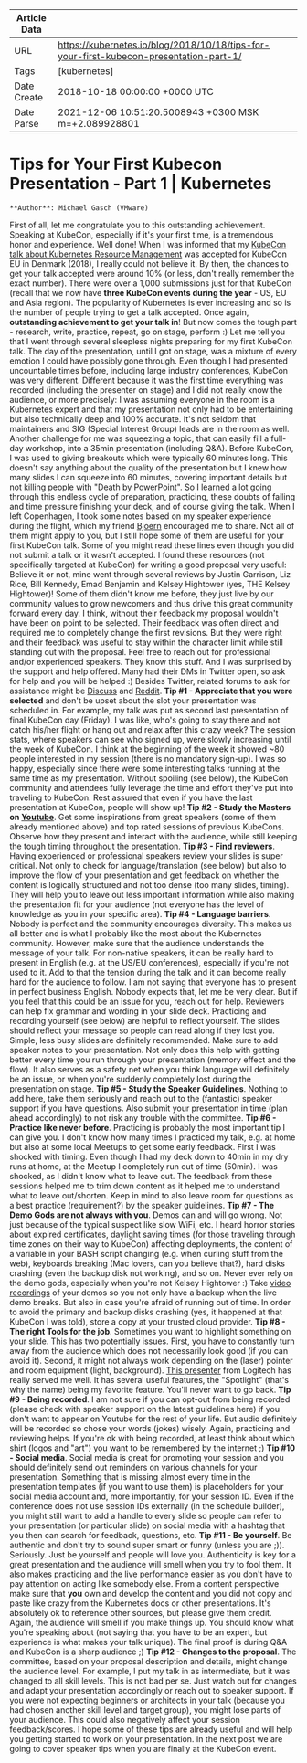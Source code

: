 |             Article Data             ||
| ----------------- | ----------------- |
| URL               | https://kubernetes.io/blog/2018/10/18/tips-for-your-first-kubecon-presentation-part-1/        |
| Tags              | [kubernetes]       |
| Date Create       | 2018-10-18 00:00:00 &#43;0000 UTC |
| Date Parse        | 2021-12-06 10:51:20.5008943 &#43;0300 MSK m=&#43;2.089928801  |

# Tips for Your First Kubecon Presentation - Part 1 | Kubernetes

	
	
	
	
	**Author**: Michael Gasch (VMware)
First of all, let me congratulate you to this outstanding achievement. Speaking at KubeCon, especially if it&#39;s your first time, is a tremendous honor and experience. Well done!
When I was informed that my [KubeCon talk about Kubernetes Resource Management](https://www.youtube.com/watch?v=8-apJyr2gi0) was accepted for KubeCon EU in Denmark (2018), I really could not believe it. By then, the chances to get your talk accepted were around 10% (or less, don&#39;t really remember the exact number). There were over a 1,000 submissions just for that KubeCon (recall that we now have **three KubeCon events during the year** - US, EU and Asia region). The popularity of Kubernetes is ever increasing and so is the number of people trying to get a talk accepted. Once again, **outstanding achievement to get your talk in**!
But now comes the tough part - research, write, practice, repeat, go on stage, perform :) Let me tell you that I went through several sleepless nights preparing for my first KubeCon talk. The day of the presentation, until I got on stage, was a mixture of every emotion I could have possibly gone through. Even though I had presented uncountable times before, including large industry conferences, KubeCon was very different. Different because it was the first time everything was recorded (including the presenter on stage) and I did not really know the audience, or more precisely: I was assuming everyone in the room is a Kubernetes expert and that my presentation not only had to be entertaining but also technically deep and 100% accurate. It&#39;s not seldom that maintainers and SIG (Special Interest Group) leads are in the room as well.
Another challenge for me was squeezing a topic, that can easily fill a full-day workshop, into a 35min presentation (including Q&amp;A). Before KubeCon, I was used to giving breakouts which were typically 60 minutes long. This doesn&#39;t say anything about the quality of the presentation but I knew how many slides I can squeeze into 60 minutes, covering important details but not killing people with &#34;Death by PowerPoint&#34;.
So I learned a lot going through this endless cycle of preparation, practicing, these doubts of failing and time pressure finishing your deck, and of course giving the talk. When I left Copenhagen, I took some notes based on my speaker experience during the flight, which my friend [Bjoern](https://twitter.com/bbrundert) encouraged me to share. Not all of them might apply to you, but I still hope some of them are useful for your first KubeCon talk.
Some of you might read these lines even though you did not submit a talk or it wasn&#39;t accepted. I found these resources (not specifically targeted at KubeCon) for writing a good proposal very useful:
Believe it or not, mine went through several reviews by Justin Garrison, Liz Rice, Bill Kennedy, Emad Benjamin and Kelsey Hightower (yes, THE Kelsey Hightower)! Some of them didn&#39;t know me before, they just live by our community values to grow newcomers and thus drive this great community forward every day.
I think, without their feedback my proposal wouldn&#39;t have been on point to be selected. Their feedback was often direct and required me to completely change the first revisions. But they were right and their feedback was useful to stay within the character limit while still standing out with the proposal.
Feel free to reach out for professional and/or experienced speakers. They know this stuff. And I was surprised by the support and help offered. Many had their DMs in Twitter open, so ask for help and you will be helped :) Besides Twitter, related forums to ask for assistance might be [Discuss](https://discuss.kubernetes.io/) and [Reddit](https://www.reddit.com/r/kubernetes/).
**Tip #1 - Appreciate that you were selected** and don&#39;t be upset about the slot your presentation was scheduled in. For example, my talk was put as second last presentation of final KubeCon day (Friday). I was like, who&#39;s going to stay there and not catch his/her flight or hang out and relax after this crazy week? The session stats, where speakers can see who signed up, were slowly increasing until the week of KubeCon. I think at the beginning of the week it showed ~80 people interested in my session (there is no mandatory sign-up). I was so happy, especially since there were some interesting talks running at the same time as my presentation.
Without spoiling (see below), the KubeCon community and attendees fully leverage the time and effort they&#39;ve put into traveling to KubeCon. Rest assured that even if you have the last presentation at KubeCon, people will show up!
**Tip #2 - Study the Masters on [Youtube](https://www.youtube.com/channel/UCvqbFHwN-nwalWPjPUKpvTA/playlists)**. Get some inspirations from great speakers (some of them already mentioned above) and top rated sessions of previous KubeCons. Observe how they present and interact with the audience, while still keeping the tough timing throughout the presentation.
**Tip #3 - Find reviewers**. Having experienced or professional speakers review your slides is super critical. Not only to check for language/translation (see below) but also to improve the flow of your presentation and get feedback on whether the content is logically structured and not too dense (too many slides, timing). They will help you to leave out less important information while also making the presentation fit for your audience (not everyone has the level of knowledge as you in your specific area).
**Tip #4 - Language barriers**. Nobody is perfect and the community encourages diversity. This makes us all better and is what I probably like the most about the Kubernetes community. However, make sure that the audience understands the message of your talk. For non-native speakers, it can be really hard to present in English (e.g. at the US/EU conferences), especially if you&#39;re not used to it. Add to that the tension during the talk and it can become really hard for the audience to follow.
I am not saying that everyone has to present in perfect business English. Nobody expects that, let me be very clear. But if you feel that this could be an issue for you, reach out for help. Reviewers can help fix grammar and wording in your slide deck. Practicing and recording yourself (see below) are helpful to reflect yourself. The slides should reflect your message so people can read along if they lost you. Simple, less busy slides are definitely recommended. Make sure to add speaker notes to your presentation. Not only does this help with getting better every time you run through your presentation (memory effect and the flow). It also serves as a safety net when you think language will definitely be an issue, or when you&#39;re suddenly completely lost during the presentation on stage.
**Tip #5 - Study the Speaker Guidelines**. Nothing to add here, take them seriously and reach out to the (fantastic) speaker support if you have questions. Also submit your presentation in time (plan ahead accordingly) to not risk any trouble with the committee.
**Tip #6 - Practice like never before**. Practicing is probably the most important tip I can give you. I don&#39;t know how many times I practiced my talk, e.g. at home but also at some local Meetups to get some early feedback. First I was shocked with timing. Even though I had my deck down to 40min in my dry runs at home, at the Meetup I completely run out of time (50min). I was shocked, as I didn&#39;t know what to leave out.
The feedback from these sessions helped me to trim down content as it helped me to understand what to leave out/shorten. Keep in mind to also leave room for questions as a best practice (requirement?) by the speaker guidelines.
**Tip #7 - The Demo Gods are not always with you**. Demos can and will go wrong. Not just because of the typical suspect like slow WiFi, etc. I heard horror stories about expired certificates, daylight saving times (for those traveling through time zones on their way to KubeCon) affecting deployments, the content of a variable in your BASH script changing (e.g. when curling stuff from the web), keyboards breaking (Mac lovers, can you believe that?), hard disks crashing (even the backup disk not working), and so on.
Never ever rely on the demo gods, especially when you&#39;re not Kelsey Hightower :) Take [video recordings](https://asciinema.org/) of your demos so you not only have a backup when the live demo breaks. But also in case you&#39;re afraid of running out of time. In order to avoid the primary and backup disks crashing (yes, it happened at that KubeCon I was told), store a copy at your trusted cloud provider.
**Tip #8 - The right Tools for the job**. Sometimes you want to highlight something on your slide. This has two potentially issues. First, you have to constantly turn away from the audience which does not necessarily look good (if you can avoid it). Second, it might not always work depending on the (laser) pointer and room equipment (light, background).
[This presenter](https://www.logitech.com/en-us/product/spotlight-presentation-remote) from Logitech has really served me well. It has several useful features, the &#34;Spotlight&#34; (that&#39;s why the name) being my favorite feature. You&#39;ll never want to go back.
**Tip #9 - Being recorded**. I am not sure if you can opt-out from being recorded (please check with speaker support on the latest guidelines here) if you don&#39;t want to appear on Youtube for the rest of your life. But audio definitely will be recorded so chose your words (jokes) wisely. Again, practicing and reviewing helps. If you&#39;re ok with being recorded, at least think about which shirt (logos and &#34;art&#34;) you want to be remembered by the internet ;)
**Tip #10 - Social media**. Social media is great for promoting your session and you should definitely send out reminders on various channels for your presentation. Something that is missing almost every time in the presentation templates (if you want to use them) is placeholders for your social media account and, more importantly, for your session ID. Even if the conference does not use session IDs externally (in the schedule builder), you might still want to add a handle to every slide so people can refer to your presentation (or particular slide) on social media with a hashtag that you then can search for feedback, questions, etc.
**Tip #11 - Be yourself**. Be authentic and don&#39;t try to sound super smart or funny (unless you are ;)). Seriously. Just be yourself and people will love you. Authenticity is key for a great presentation and the audience will smell when you try to fool them. It also makes practicing and the live performance easier as you don&#39;t have to pay attention on acting like somebody else.
From a content perspective make sure that **you** own and develop the content and you did not copy and paste like crazy from the Kubernetes docs or other presentations. It&#39;s absolutely ok to reference other sources, but please give them credit. Again, the audience will smell if you make things up. You should know what you&#39;re speaking about (not saying that you have to be an expert, but experience is what makes your talk unique). The final proof is during Q&amp;A and KubeCon is a sharp audience ;)
**Tip #12 - Changes to the proposal**. The committee, based on your proposal description and details, might change the audience level. For example, I put my talk in as intermediate, but it was changed to all skill levels. This is not bad per se. Just watch out for changes and adapt your presentation accordingly or reach out to speaker support. If you were not expecting beginners or architects in your talk (because you had chosen another skill level and target group), you might lose parts of your audience. This could also negatively affect your session feedback/scores.
I hope some of these tips are already useful and will help you getting started to work on your presentation. In the next post we are going to cover speaker tips when you are finally at the KubeCon event.


	

	


